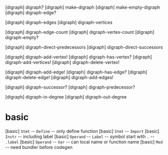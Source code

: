 [digraph] digraph?
[digraph] make-digraph
[digraph] make-empty-digraph
[digraph] digraph-edge?

[digraph] digraph-edges
[digraph] digraph-vertices

[digraph] digraph-edge-count
[digraph] digraph-vertex-count
[digraph] digraph-empty?

[digraph] digraph-direct-predecessors
[digraph] digraph-direct-successors

[digraph] digraph-add-vertex!
[digraph] digraph-has-vertex?
[digraph] digraph-add-vertices!
[digraph] digraph-delete-vertex!

[digraph] digraph-add-edge!
[digraph] digraph-has-edge?
[digraph] digraph-delete-edge!
[digraph] digraph-add-edges!

[digraph] digraph-successor?
[digraph] digraph-predecessor?

[digraph] digraph-in-degree
[digraph] digraph-out-degree

# basic

[basic] `Stmt` -- `Define` -- only define function
[basic] `Stmt` -- `Import`
[basic] `Instr` -- including label
[basic] `Operand` -- `Label` -- symbol start with `.` -- `.label`
[basic] `Operand` -- `Var` -- can local name or function name
[basic] `Mod` -- need bundler before codegen
